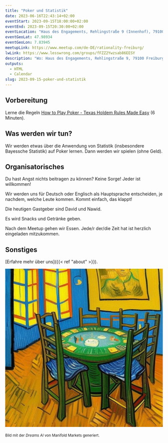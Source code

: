 ```yaml
---
title: "Poker und Statistik"
date: 2023-06-16T22:43:14+02:00
eventStart: 2023-09-15T18:00:00+02:00
eventEnd: 2023-09-15T20:30:00+02:00
eventLocation: "Haus des Engagements, Rehlingstraße 9 (Innenhof), 79100 Freiburg"
eventGeoLat: 47.98934
eventGeoLon: 7.83945
meetupLink: https://www.meetup.com/de-DE/rationality-freiburg/
lwLink: https://www.lesswrong.com/groups/fFZZ2Ywzsab86EESY
description: "Wo: Haus des Engagements, Rehlingstraße 9, 79100 Freiburg. Wann: Freitag, 15. September 2023 um 18:00 Uhr MESZ."
outputs:
  - HTML
  - Calendar
slug: 2023-09-15-poker-und-statistik
---
```


## Vorbereitung

Lerne die Regeln [How to Play Poker - Texas Holdem Rules Made
Easy](https://www.youtube.com/watch?v=GAoR9ji8D6A) (6 Minuten).


## Was werden wir tun?

Wir werden etwas über die Anwendung von Statistik (insbesondere Bayessche
Statistik) auf Poker lernen. Dann werden wir spielen (ohne Geld).


## Organisatorisches

Du hast Angst nichts beitragen zu können? Keine Sorge! Jeder ist willkommen!

Wir werden uns für Deutsch oder Englisch als Hauptsprache entscheiden, je
nachdem, welche Leute kommen. Kommt einfach, das klappt!

Die heutigen Gastgeber sind David und Nawid.

Es wird Snacks und Getränke geben.

Nach dem Meetup gehen wir Essen. Jede/r der/die Zeit hat ist herzlich
eingeladen mitzukommen.


## Sonstiges

[Erfahre mehr über uns]({{< ref "about" >}}).

![Roulettetisch](cover.png "Roulettetisch")

<small>Bild mit der _Dreams AI_ von Manifold Markets generiert.</small>
